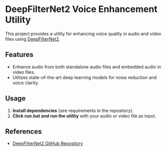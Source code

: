 # DeepFilterNet2 Voice Enhancement Utility

This project provides a utility for enhancing voice quality in audio and video files using [DeepFilterNet2](https://github.com/yuguochencuc/DeepFilterNet2).

## Features

- Enhance audio from both standalone audio files and embedded audio in video files.
- Utilizes state-of-the-art deep learning models for noise reduction and voice clarity.

## Usage

1. **Install dependencies** (see requirements in the repository).
2. **Click run.bat and run the utility** with your audio or video file as input.


## References

- [DeepFilterNet2 GitHub Repository](https://github.com/yuguochencuc/DeepFilterNet2)

